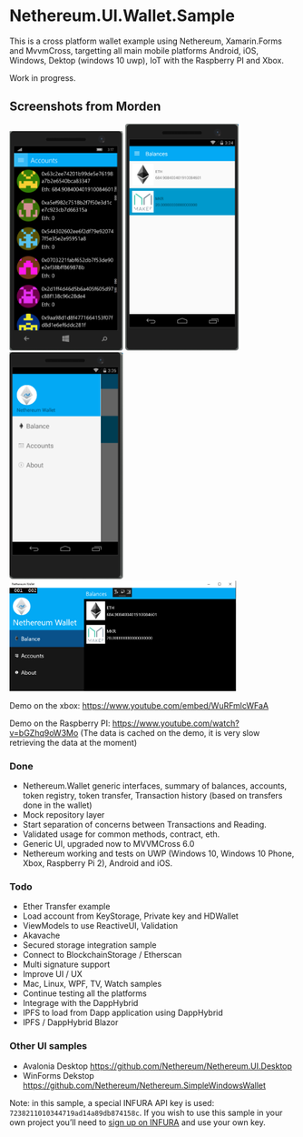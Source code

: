 # Nethereum.UI.Wallet.Sample

This is a cross platform wallet example using Nethereum, Xamarin.Forms and MvvmCross, targetting all main mobile platforms Android, iOS, Windows, Dektop (windows 10 uwp), IoT with the Raspberry PI and Xbox. 

Work in progress.

## Screenshots from Morden

<img src="screenshots/wp10Accounts.png" width="200" alt="Nethereum UWP Windows 10 Phone Ethereum example">
<img src="screenshots/AndroidBalance.png" width="200" alt="Nethereum Android Phone Ethereum example">
<img src="screenshots/AndroidHamburger.png" width="200" alt="Nethereum Android Phone Ethereum example">
<img src="screenshots/w10Balance.png" width="400" alt="Nethereum UWP Windows 10 Desktop Ethereum example">

Demo on the xbox: https://www.youtube.com/embed/WuRFmlcWFaA

Demo on the Raspberry PI: https://www.youtube.com/watch?v=bGZhq9oW3Mo (The data is cached on the demo, it is very slow retrieving the data at the moment)

### Done

* Nethereum.Wallet generic interfaces, summary of balances, accounts, token registry, token transfer, Transaction history (based on transfers done in the wallet)
* Mock repository layer
* Start separation of concerns between Transactions and Reading.
* Validated usage for common methods, contract, eth.
* Generic UI, upgraded now to MVVMCross 6.0
* Nethereum working and tests on UWP (Windows 10, Windows 10 Phone, Xbox, Raspberry Pi 2), Android and iOS.

### Todo
* Ether Transfer example
* Load account from KeyStorage, Private key and HDWallet
* ViewModels to use ReactiveUI, Validation 
* Akavache
* Secured storage integration sample
* Connect to BlockchainStorage / Etherscan
* Multi signature support
* Improve UI / UX
* Mac, Linux, WPF, TV, Watch samples
* Continue testing all the platforms 
* Integrage with the DappHybrid
* IPFS to load from Dapp application using DappHybrid
* IPFS / DappHybrid Blazor

### Other UI samples

* Avalonia Desktop https://github.com/Nethereum/Nethereum.UI.Desktop
* WinForms Dekstop https://github.com/Nethereum/Nethereum.SimpleWindowsWallet


Note: in this sample, a special INFURA API key is used: `7238211010344719ad14a89db874158c`. If you wish to use this sample in your own project you’ll need to [sign up on INFURA](https://infura.io/register) and use your own key.
